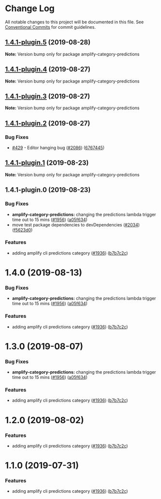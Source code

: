 # Change Log

All notable changes to this project will be documented in this file.
See [Conventional Commits](https://conventionalcommits.org) for commit guidelines.

## [1.4.1-plugin.5](https://github.com/aws-amplify/amplify-cli/compare/amplify-category-predictions@1.4.1-plugin.4...amplify-category-predictions@1.4.1-plugin.5) (2019-08-28)

**Note:** Version bump only for package amplify-category-predictions





## [1.4.1-plugin.4](https://github.com/aws-amplify/amplify-cli/compare/amplify-category-predictions@1.4.1-plugin.3...amplify-category-predictions@1.4.1-plugin.4) (2019-08-27)

**Note:** Version bump only for package amplify-category-predictions





## [1.4.1-plugin.3](https://github.com/aws-amplify/amplify-cli/compare/amplify-category-predictions@1.4.1-plugin.2...amplify-category-predictions@1.4.1-plugin.3) (2019-08-27)

**Note:** Version bump only for package amplify-category-predictions





## [1.4.1-plugin.2](https://github.com/aws-amplify/amplify-cli/compare/amplify-category-predictions@1.4.1-plugin.1...amplify-category-predictions@1.4.1-plugin.2) (2019-08-27)


### Bug Fixes

* [#429](https://github.com/aws-amplify/amplify-cli/issues/429) - Editor hanging bug ([#2086](https://github.com/aws-amplify/amplify-cli/issues/2086)) ([6767445](https://github.com/aws-amplify/amplify-cli/commit/6767445))





## [1.4.1-plugin.1](https://github.com/aws-amplify/amplify-cli/compare/amplify-category-predictions@1.4.1-plugin.0...amplify-category-predictions@1.4.1-plugin.1) (2019-08-23)

**Note:** Version bump only for package amplify-category-predictions





## 1.4.1-plugin.0 (2019-08-23)


### Bug Fixes

* **amplify-category-predictions:** changing the predictions lambda trigger time out to 15 mins ([#1956](https://github.com/aws-amplify/amplify-cli/issues/1956)) ([a05f634](https://github.com/aws-amplify/amplify-cli/commit/a05f634))
* move test package dependencies to devDependencies ([#2034](https://github.com/aws-amplify/amplify-cli/issues/2034)) ([f5623d0](https://github.com/aws-amplify/amplify-cli/commit/f5623d0))


### Features

* adding amplify cli predictions category ([#1936](https://github.com/aws-amplify/amplify-cli/issues/1936)) ([b7b7c2c](https://github.com/aws-amplify/amplify-cli/commit/b7b7c2c))





# 1.4.0 (2019-08-13)


### Bug Fixes

* **amplify-category-predictions:** changing the predictions lambda trigger time out to 15 mins ([#1956](https://github.com/aws-amplify/amplify-cli/issues/1956)) ([a05f634](https://github.com/aws-amplify/amplify-cli/commit/a05f634))


### Features

* adding amplify cli predictions category ([#1936](https://github.com/aws-amplify/amplify-cli/issues/1936)) ([b7b7c2c](https://github.com/aws-amplify/amplify-cli/commit/b7b7c2c))





# 1.3.0 (2019-08-07)


### Bug Fixes

* **amplify-category-predictions:** changing the predictions lambda trigger time out to 15 mins ([#1956](https://github.com/aws-amplify/amplify-cli/issues/1956)) ([a05f634](https://github.com/aws-amplify/amplify-cli/commit/a05f634))


### Features

* adding amplify cli predictions category ([#1936](https://github.com/aws-amplify/amplify-cli/issues/1936)) ([b7b7c2c](https://github.com/aws-amplify/amplify-cli/commit/b7b7c2c))





# 1.2.0 (2019-08-02)


### Features

* adding amplify cli predictions category ([#1936](https://github.com/aws-amplify/amplify-cli/issues/1936)) ([b7b7c2c](https://github.com/aws-amplify/amplify-cli/commit/b7b7c2c))





# 1.1.0 (2019-07-31)


### Features

* adding amplify cli predictions category ([#1936](https://github.com/aws-amplify/amplify-cli/issues/1936)) ([b7b7c2c](https://github.com/aws-amplify/amplify-cli/commit/b7b7c2c))
